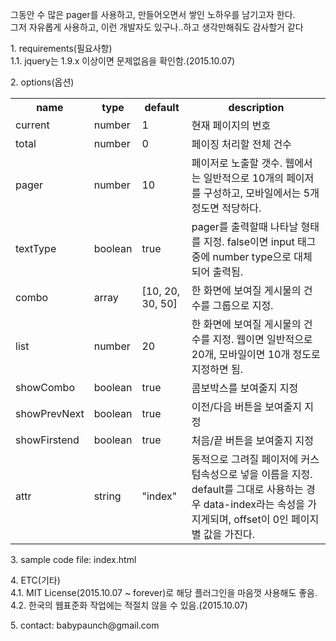 <p>
그동안 수 많은 pager를 사용하고, 만들어오면서 쌓인 노하우를 남기고자 한다.<br/>
그저 자유롭게 사용하고, 이런 개발자도 있구나..하고 생각만해줘도 감사할거 같다<br/>
</p>

<p>
1. requirements(필요사항)<br/>
1.1. jquery는 1.9.x 이상이면 문제없음을 확인함.(2015.10.07)<br/>
</p>

<p>
2. options(옵션)
<table>
  <tr>
    <th>name</th>
    <th>type</th>
    <th>default</th>
    <th>description</th>
  </tr>
  <tr>
    <td>current</td>
    <td>number</td>
    <td>1</td>
    <td>현재 페이지의 번호</td>
  </tr>
  <tr>
    <td>total</td>
    <td>number</td>
    <td>0</td>
    <td>페이징 처리할 전체 건수</td>
  </tr>
  <tr>
    <td>pager</td>
    <td>number</td>
    <td>10</td>
    <td>페이저로 노출할 갯수. 웹에서는 일반적으로 10개의 페이저를 구성하고, 모바일에서는 5개 정도면 적당하다.</td>
  </tr>
  <tr>
    <td>textType</td>
    <td>boolean</td>
    <td>true</td>
    <td>pager를 출력할때 나타날 형태를 지정. false이면 input 태그중에 number type으로 대체되어 출력됨.</td>
  </tr>
  <tr>
    <td>combo</td>
    <td>array</td>
    <td>[10, 20, 30, 50]</td>
    <td>한 화면에 보여질 게시물의 건수를 그룹으로 지정.</td>
  </tr>
  <tr>
    <td>list</td>
    <td>number</td>
    <td>20</td>
    <td>한 화면에 보여질 게시물의 건수를 지정. 웹이면 일반적으로 20개, 모바일이면 10개 정도로 지정하면 됨.</td>
  </tr>
  <tr>
    <td>showCombo</td>
    <td>boolean</td>
    <td>true</td>
    <td>콤보박스를 보여줄지 지정</td>
  </tr>
  <tr>
    <td>showPrevNext</td>
    <td>boolean</td>
    <td>true</td>
    <td>이전/다음 버튼을 보여줄지 지정</td>
  </tr>
  <tr>
    <td>showFirstend</td>
    <td>boolean</td>
    <td>true</td>
    <td>처음/끝 버튼을 보여줄지 지정</td>
  </tr>
  <tr>
    <td>attr</td>
    <td>string</td>
    <td>"index"</td>
    <td>동적으로 그려질 페이저에 커스텀속성으로 넣을 이름을 지정. default를 그대로 사용하는 경우 data-index라는 속성을 가지게되며, offset이 0인 페이지별 값을 가진다.</td>
  </tr>
</table>
</p>

<p>
3. sample code file: index.html
</p>

<p>
4. ETC(기타)<br/>
4.1. MIT License(2015.10.07 ~ forever)로 해당 플러그인을 마음껏 사용해도 좋음.<br/>
4.2. 한국의 웹표준화 작업에는 적절치 않을 수 있음.(2015.10.07)<br/>
</p>

<p>
5. contact: babypaunch@gmail.com<br/>
</p>
